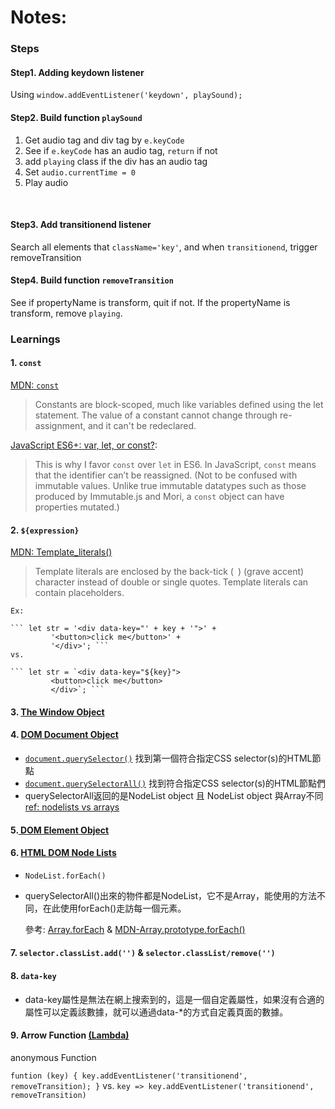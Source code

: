 # Notes:

### Steps
#### Step1. Adding keydown listener
Using `window.addEventListener('keydown', playSound);`
</br>

#### Step2. Build function `playSound`
1. Get audio tag and div tag by `e.keyCode`
2. See if `e.keyCode` has an audio tag, `return` if not
3. add `playing` class if the div has an audio tag
4. Set `audio.currentTime = 0`
5. Play audio
</br>

#### Step3. Add transitionend listener
Search all elements that `className='key'`, and when `transitionend`, trigger removeTransition


#### Step4. Build function `removeTransition`
See if propertyName is transform, quit if not. If the propertyName is transform, remove `playing`.
</br>
### Learnings

#### 1. `const` 

[MDN: `const` ](https://developer.mozilla.org/en-US/docs/Web/JavaScript/Reference/Statements/const)
> Constants are block-scoped, much like variables defined using the let statement. The value of a constant cannot change through re-assignment, and it can't be redeclared.

[JavaScript ES6+: var, let, or const?](https://medium.com/javascript-scene/javascript-es6-var-let-or-const-ba58b8dcde75):
> This is why I favor `const` over `let` in ES6. In JavaScript, `const` means that the identifier can’t be reassigned. (Not to be confused with immutable values. Unlike true immutable datatypes such as those produced by Immutable.js and Mori, a `const` object can have properties mutated.)

#### 2. `${expression}`

[MDN: Template_literals()](https://developer.mozilla.org/en-US/docs/Web/JavaScript/Reference/Template_literals)
> Template literals are enclosed by the back-tick (` `)  (grave accent) character instead of double or single quotes. Template literals can contain placeholders.

    Ex:
    
    ``` let str = '<div data-key="' + key + '">' +
             '<button>click me</button>' +
             '</div>'; ```
    vs.
    
    ``` let str = `<div data-key="${key}">
             <button>click me</button>
             </div>`; ``` 

#### 3. [The Window Object](https://www.w3schools.com/jsref/obj_window.asp)

#### 4. [DOM Document Object](https://www.w3schools.com/jsref/dom_obj_document.asp)
* [`document.querySelector()`](https://www.w3schools.com/jsref/met_document_queryselector.asp) 找到第一個符合指定CSS selector(s)的HTML節點
* [`document.querySelectorAll()`](https://www.w3schools.com/jsref/met_document_queryselectorall.asp) 找到符合指定CSS selector(s)的HTML節點們
* querySelectorAll返回的是NodeList object 且 NodeList object 與Array不同 [ref: nodelists vs arrays](https://gomakethings.com/nodelists-vs-arrays/)

#### 5.[ DOM Element Object](https://www.w3schools.com/jsref/dom_obj_all.asp)

#### 6. [HTML DOM Node Lists](https://www.w3schools.com/js/js_htmldom_nodelist.asp)
* `NodeList.forEach()`
* querySelectorAll()出來的物件都是NodeList，它不是Array，能使用的方法不同，在此使用forEach()走訪每一個元素。 

    參考: [Array.forEach](https://www.w3schools.com/jsref/jsref_forEach.asp) & [MDN-Array.prototype.forEach()](https://developer.mozilla.org/en-US/docs/Web/JavaScript/Reference/Global_Objects/Array/forEach)


#### 7. `selector.classList.add('')` &  `selector.classList/remove('')`

#### 8. `data-key`
*  data-key屬性是無法在網上搜索到的，這是一個自定義屬性，如果沒有合適的屬性可以定義該數據，就可以通過data-*的方式自定義頁面的數據。

#### 9. Arrow Function [(Lambda)](http://www.jollen.org/blog/2013/10/javascript-lambda.html)
anonymous Function

`funtion (key) {
  key.addEventListener('transitionend', removeTransition);
}`
vs.
`key => key.addEventListener('transitionend', removeTransition)`

